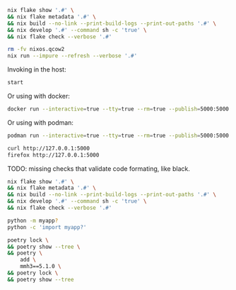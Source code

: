 

```bash
nix flake show '.#' \
&& nix flake metadata '.#' \
&& nix build --no-link --print-build-logs --print-out-paths '.#' \
&& nix develop '.#' --command sh -c 'true' \
&& nix flake check --verbose '.#'
```


```bash
rm -fv nixos.qcow2
nix run --impure --refresh --verbose '.#'
```



Invoking in the host:
```bash
start
```


Or using with docker:
```bash
docker run --interactive=true --tty=true --rm=true --publish=5000:5000 myapp-oci-image:0.0.1
```


Or using with podman:
```bash
podman run --interactive=true --tty=true --rm=true --publish=5000:5000 localhost/myapp-oci-image:0.0.1
```


```bash
curl http://127.0.0.1:5000
firefox http://127.0.0.1:5000
```

TODO: missing checks that validate code formating, like black.
```bash
nix flake show '.#' \
&& nix flake metadata '.#' \
&& nix build --no-link --print-build-logs --print-out-paths '.#' \
&& nix develop '.#' --command sh -c 'true' \
&& nix flake check --verbose '.#'
```


```bash
python -m myapp?
python -c 'import myapp?'
```

```bash
poetry lock \
&& poetry show --tree \
&& poetry \
    add \
    mmh3==5.1.0 \
&& poetry lock \
&& poetry show --tree
```
